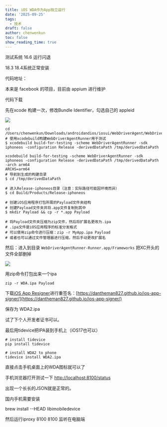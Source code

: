 ```yaml
---
title: iOS WDA作为App独立运行
date: '2025-09-25'
tags:
  - 技术
draft: false
author: chenwenkun
toc: false
show_reading_time: true
---
```

测试系统 16.6 运行闪退

18.3 18.4系统正常安装

代码地址：

本来是 facebook 的项目，目前由 appium 进行维护

代码下载

先在xcode 构建一次，修改Bundle Identifier，勾选自己的 appleid

![](https://prod-files-secure.s3.us-west-2.amazonaws.com/c205fb54-92b2-4987-8be3-972b67d27acc/cb756a73-27bc-4b0d-951a-858df3344b59/image.png?X-Amz-Algorithm=AWS4-HMAC-SHA256&X-Amz-Content-Sha256=UNSIGNED-PAYLOAD&X-Amz-Credential=ASIAZI2LB466XHRJVGXA%2F20251022%2Fus-west-2%2Fs3%2Faws4_request&X-Amz-Date=20251022T005329Z&X-Amz-Expires=3600&X-Amz-Security-Token=IQoJb3JpZ2luX2VjEGkaCXVzLXdlc3QtMiJHMEUCIQCPLzqtLtn0IfeTDsvAD5v%2BE%2BtpcqHoBkQTo8x7EH8JhwIgQIxmmFfns42MLPuhkRMx8R6yazdbG1C5IGtrpmK4H1kq%2FwMIIhAAGgw2Mzc0MjMxODM4MDUiDGHnGo716Mhl4FXghCrcA%2BTAU6HvK5KTI14LVMFmOsxj%2FFeXG5T1uFFT2hrUqfE7hIMtf6zS1hhcGVlFHHhIkphXWUiFADKSdYb2KzpXDWxVgjSloZdj97zRSblU2E21sL71EVx9YODnNG154JOeZ8lBw%2ByF4kGAIClhT35%2BvhgGN2bPF2S6fluf1U5Ism5CKz%2BBTFhF9F9L4qkd1csuoVjV0K3ETXWLN3vQoUpsKsC01Zjq8UZoMrzdsJUIgfHkFJWkWp%2BJcplX1hObnM0Yjj0RMRAeXinOGdO5RWiEWaLcuKjTraLLf0wwGN72zOm4UMHvWroCO3aVzTDCPJq77PS5WlMIrJwl9PFWmyCERDtQcZyNHq%2BTOuyx0bg8AlDab2xbJjrwhBRPmGIlvXNzNG7yLaODQazr2rU1N%2F4xKLalw3okxgSxd3q9jlpuw1pfZTWTtdhzi25YG4h%2Fg8fNkEJZoE7vrVKke%2B6oFrF%2FMrZDL%2B7Dwqv92TB1v8FMlwViyhAeEibz%2FPCBitCgDxzquGj8OtZ%2B6borpAlZYnouqg1BVxCgMsWRnq%2B3WTqgbRujTQdU7TitNswG0kbj22Uz7lItj7qDQvRiffjf%2BDcPePBa9mMkWl3RsajzcrNBbQlRgtM47O0At7tut4TOMKrN4McGOqUBkiDWBcSl%2BGy6b5hr85HhH%2FZic0qQSWZcfPAmWkf8YhsS0jdCc5CA01ZLDDXlRhZQQP9Tjtn8BX1Fsgn%2BBw7lAVAdHxSlkGYImpva7aX2bRpdab%2F3g1uGrUBSOiWgZ8LftybLcoh94IrmsFBN%2FDAxYcTiMM8t2ERSIyNnWh5CE2CcARhETAnfwz2AzJQ2KUFJK%2BNxmIoQ1NsoIk%2FvuXUNs2W%2FJCdG&X-Amz-Signature=a2ee93340c4c1d9bc4cf1397df71aca39dc9e0fd17f1d49c742dec4740648720&X-Amz-SignedHeaders=host&x-amz-checksum-mode=ENABLED&x-id=GetObject)

```shell
cd /Users/chenwenkun/Downloads/androidandios/iosui/WebDriverAgent/WebDriverAgent
# 使用xcodebuild构建WebDriverAgentRunner用于测试
$ xcodebuild build-for-testing -scheme WebDriverAgentRunner -sdk iphoneos -configuration Release -derivedDataPath /tmp/derivedDataPath

xcodebuild build-for-testing -scheme WebDriverAgentRunner -sdk iphoneos -configuration Release -derivedDataPath /tmp/derivedDataPath -arch arm64
ARCHS=arm64
# 导航到生成的构建目录
$ cd /tmp/derivedDataPath

# 进入Release-iphoneos目录（注意：实际路径可能因环境而异）
$ cd Build/Products/Release-iphoneos

# 创建iOS应用程序打包所需的Payload文件夹结构
# 创建Payload文件夹并将.app文件复制到其中
$ mkdir Payload && cp -r *.app Payload

# 将Payload文件夹压缩为zip文件，然后将扩展名更改为.ipa
# .ipa文件是iOS应用程序的标准分发格式
# 可以使用zip命令进行压缩：zip -r MyApp.ipa Payload
# 或者也可以通过文件管理器进行压缩，然后手动更改扩展名
```

然后：进入到目录 `WebDriverAgentRunner-Runner.app/Frameworks` 把XC开头的文件全部删掉

![](https://prod-files-secure.s3.us-west-2.amazonaws.com/c205fb54-92b2-4987-8be3-972b67d27acc/358b8d2b-1bfe-4fb9-beb5-83e1de5f201e/image.png?X-Amz-Algorithm=AWS4-HMAC-SHA256&X-Amz-Content-Sha256=UNSIGNED-PAYLOAD&X-Amz-Credential=ASIAZI2LB466XHRJVGXA%2F20251022%2Fus-west-2%2Fs3%2Faws4_request&X-Amz-Date=20251022T005329Z&X-Amz-Expires=3600&X-Amz-Security-Token=IQoJb3JpZ2luX2VjEGkaCXVzLXdlc3QtMiJHMEUCIQCPLzqtLtn0IfeTDsvAD5v%2BE%2BtpcqHoBkQTo8x7EH8JhwIgQIxmmFfns42MLPuhkRMx8R6yazdbG1C5IGtrpmK4H1kq%2FwMIIhAAGgw2Mzc0MjMxODM4MDUiDGHnGo716Mhl4FXghCrcA%2BTAU6HvK5KTI14LVMFmOsxj%2FFeXG5T1uFFT2hrUqfE7hIMtf6zS1hhcGVlFHHhIkphXWUiFADKSdYb2KzpXDWxVgjSloZdj97zRSblU2E21sL71EVx9YODnNG154JOeZ8lBw%2ByF4kGAIClhT35%2BvhgGN2bPF2S6fluf1U5Ism5CKz%2BBTFhF9F9L4qkd1csuoVjV0K3ETXWLN3vQoUpsKsC01Zjq8UZoMrzdsJUIgfHkFJWkWp%2BJcplX1hObnM0Yjj0RMRAeXinOGdO5RWiEWaLcuKjTraLLf0wwGN72zOm4UMHvWroCO3aVzTDCPJq77PS5WlMIrJwl9PFWmyCERDtQcZyNHq%2BTOuyx0bg8AlDab2xbJjrwhBRPmGIlvXNzNG7yLaODQazr2rU1N%2F4xKLalw3okxgSxd3q9jlpuw1pfZTWTtdhzi25YG4h%2Fg8fNkEJZoE7vrVKke%2B6oFrF%2FMrZDL%2B7Dwqv92TB1v8FMlwViyhAeEibz%2FPCBitCgDxzquGj8OtZ%2B6borpAlZYnouqg1BVxCgMsWRnq%2B3WTqgbRujTQdU7TitNswG0kbj22Uz7lItj7qDQvRiffjf%2BDcPePBa9mMkWl3RsajzcrNBbQlRgtM47O0At7tut4TOMKrN4McGOqUBkiDWBcSl%2BGy6b5hr85HhH%2FZic0qQSWZcfPAmWkf8YhsS0jdCc5CA01ZLDDXlRhZQQP9Tjtn8BX1Fsgn%2BBw7lAVAdHxSlkGYImpva7aX2bRpdab%2F3g1uGrUBSOiWgZ8LftybLcoh94IrmsFBN%2FDAxYcTiMM8t2ERSIyNnWh5CE2CcARhETAnfwz2AzJQ2KUFJK%2BNxmIoQ1NsoIk%2FvuXUNs2W%2FJCdG&X-Amz-Signature=448ad7602b2303152e49c29bafcfe762852a787a32706081e5bf0d049b1315e0&X-Amz-SignedHeaders=host&x-amz-checksum-mode=ENABLED&x-id=GetObject)

用zip命令打包出来一个ipa

```shell
zip -r WDA.ipa Payload
```

下载[iOS App Resigner](https://zhida.zhihu.com/search?content_id=237756070&content_type=Article&match_order=1&q=iOS%20App%20Resigner&zd_token=eyJhbGciOiJIUzI1NiIsInR5cCI6IkpXVCJ9.eyJpc3MiOiJ6aGlkYV9zZXJ2ZXIiLCJleHAiOjE3NDQzNTQ0ODAsInEiOiJpT1MgQXBwIFJlc2lnbmVyIiwiemhpZGFfc291cmNlIjoiZW50aXR5IiwiY29udGVudF9pZCI6MjM3NzU2MDcwLCJjb250ZW50X3R5cGUiOiJBcnRpY2xlIiwibWF0Y2hfb3JkZXIiOjEsInpkX3Rva2VuIjpudWxsfQ.XGwOKX0ujlvhojSuRT3SlA0sDFnQK-FxDJr60CX6YqU&zhida_source=entity)进行重签名：[https://dantheman827.github.io/ios-app-signer/](https://dantheman827.github.io/ios-app-signer/)

保存为 WDA2.ipa

试了下个人开发者证书可以。

最后用tidevice把IPA装到手机上（iOS17也可以）

```shell
# install tidevice
pip install tidevice

# install WDA2 to phone
tidevice install WDA2.ipa
```

直接点击手机桌面上的WDA图标就可以了

手机浏览器打开测试一下 [http://localhost:8100/status](http://localhost:8100/status)

出现一个长长的JSON就是正常的。

国内手机需要安装

brew install --HEAD libimobiledevice

然后运行iproxy 8100 8100 监听在电脑端
